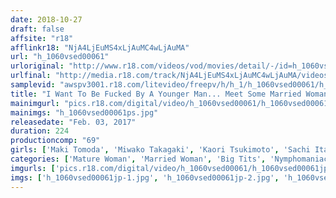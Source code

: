 ```yaml
---
date: 2018-10-27
draft: false
affsite: "r18"
afflinkr18: "NjA4LjEuMS4xLjAuMC4wLjAuMA"
url: "h_1060vsed00061"
urloriginal: "http://www.r18.com/videos/vod/movies/detail/-/id=h_1060vsed00061"
urlfinal: "http://media.r18.com/track/NjA4LjEuMS4xLjAuMC4wLjAuMA/videos/vod/movies/detail/-/id=h_1060vsed00061"
samplevid: "awspv3001.r18.com/litevideo/freepv/h/h_1/h_1060vsed00061/h_1060vsed00061_dmb_w.mp4"
title: "I Want To Be Fucked By A Younger Man... Meet Some Married Woman Babes Who Are Dissatisfied With Their Sexless Lives With Their Husbands And Have Hungry Pussies Lusting For Young Hard Cocks To Give Them Mind Blowing Creampie Sex"
mainimgurl: "pics.r18.com/digital/video/h_1060vsed00061/h_1060vsed00061ps.jpg"
mainimgs: "h_1060vsed00061ps.jpg"
releasedate: "Feb. 03, 2017"
duration: 224
productioncomp: "69"
girls: ['Maki Tomoda', 'Miwako Takagaki', 'Kaori Tsukimoto', 'Sachi Itakura', 'Reiko Fujikura', 'Momoko Shirochi', 'Kiyomi Nagase']
categories: ['Mature Woman', 'Married Woman', 'Big Tits', 'Nymphomaniac', 'Creampie']
imgurls: ['pics.r18.com/digital/video/h_1060vsed00061/h_1060vsed00061jp-1.jpg', 'pics.r18.com/digital/video/h_1060vsed00061/h_1060vsed00061jp-2.jpg', 'pics.r18.com/digital/video/h_1060vsed00061/h_1060vsed00061jp-3.jpg', 'pics.r18.com/digital/video/h_1060vsed00061/h_1060vsed00061jp-4.jpg', 'pics.r18.com/digital/video/h_1060vsed00061/h_1060vsed00061jp-5.jpg', 'pics.r18.com/digital/video/h_1060vsed00061/h_1060vsed00061jp-6.jpg', 'pics.r18.com/digital/video/h_1060vsed00061/h_1060vsed00061jp-7.jpg', 'pics.r18.com/digital/video/h_1060vsed00061/h_1060vsed00061jp-8.jpg', 'pics.r18.com/digital/video/h_1060vsed00061/h_1060vsed00061jp-9.jpg', 'pics.r18.com/digital/video/h_1060vsed00061/h_1060vsed00061jp-10.jpg', 'pics.r18.com/digital/video/h_1060vsed00061/h_1060vsed00061jp-11.jpg', 'pics.r18.com/digital/video/h_1060vsed00061/h_1060vsed00061jp-12.jpg', 'pics.r18.com/digital/video/h_1060vsed00061/h_1060vsed00061jp-13.jpg', 'pics.r18.com/digital/video/h_1060vsed00061/h_1060vsed00061jp-14.jpg', 'pics.r18.com/digital/video/h_1060vsed00061/h_1060vsed00061jp-15.jpg', 'pics.r18.com/digital/video/h_1060vsed00061/h_1060vsed00061jp-16.jpg', 'pics.r18.com/digital/video/h_1060vsed00061/h_1060vsed00061jp-17.jpg', 'pics.r18.com/digital/video/h_1060vsed00061/h_1060vsed00061jp-18.jpg', 'pics.r18.com/digital/video/h_1060vsed00061/h_1060vsed00061jp-19.jpg', 'pics.r18.com/digital/video/h_1060vsed00061/h_1060vsed00061jp-20.jpg']
imgs: ['h_1060vsed00061jp-1.jpg', 'h_1060vsed00061jp-2.jpg', 'h_1060vsed00061jp-3.jpg', 'h_1060vsed00061jp-4.jpg', 'h_1060vsed00061jp-5.jpg', 'h_1060vsed00061jp-6.jpg', 'h_1060vsed00061jp-7.jpg', 'h_1060vsed00061jp-8.jpg', 'h_1060vsed00061jp-9.jpg', 'h_1060vsed00061jp-10.jpg', 'h_1060vsed00061jp-11.jpg', 'h_1060vsed00061jp-12.jpg', 'h_1060vsed00061jp-13.jpg', 'h_1060vsed00061jp-14.jpg', 'h_1060vsed00061jp-15.jpg', 'h_1060vsed00061jp-16.jpg', 'h_1060vsed00061jp-17.jpg', 'h_1060vsed00061jp-18.jpg', 'h_1060vsed00061jp-19.jpg', 'h_1060vsed00061jp-20.jpg']
---
```

